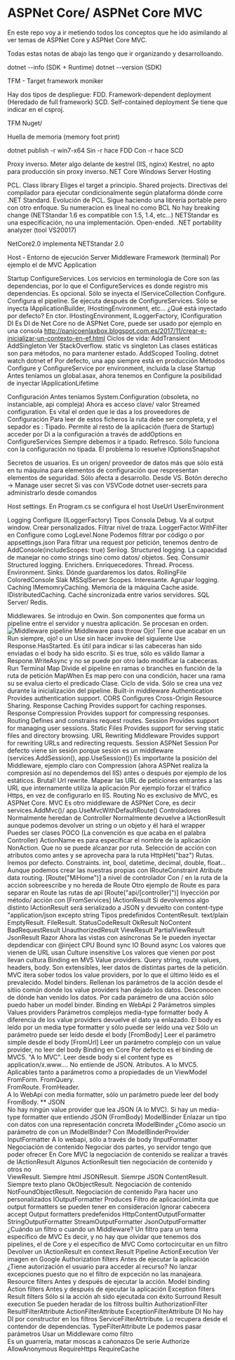 # ASPNet Core/ ASPNet Core MVC

En este repo voy a ir metiendo todos los conceptos que he ido asimilando al ver temas de ASPNet Core y ASPNet Core MVC.

Todas estas notas de abajo las tengo que ir organizando y desarrolloando.

dotnet --info       (SDK + Runtime)
dotnet --version    (SDK)

TFM - Target framework moniker

Hay dos tipos de despliegue:
    FDD. Framework-dependent deployment (Heredado de full framework)
    SCD. Self-contained deployment
    Se tiene que indicar en el csproj.

TFM Nuget/

Huella de memoria (memory foot print)

dotnet publish -r win7-x64
    Sin -r hace FDD 
    Con -r hace SCD

Proxy inverso. Meter algo delante de kestrel (IIS, nginx)
Kestrel, no apto para producción sin proxy inverso.
NET Core Windows Server Hosting

PCL. Class library
    Eliges el target a principio.
Shared projects.
    Directivas del compilador para ejecutar condicionalmente según plataforma dónde corre
.NET Standard.
    Evolución de PCL. Sigue haciendo una librería portable pero con otro enfoque.
    Su numeracion es lineal no como BCL
    No hay breaking change (NETStandar 1.6 es compatible con 1.5, 1.4, etc...)
    NETStandar es una especificación, no una implementación.
    Open-ended.
    .NET portability analyzer (tool VS20017)

NetCore2.0 implementa NETStandar 2.0

Host - Entorno de ejecución
Server
Middleware
Framework (terminal)
    Por ejemplo el de MVC
Application

Startup
    ConfigureServices.
        Los servicios en terminología de Core son las dependencias, por lo que el ConfigureServices es donde registro mis dependencias.
        Es opcional.
        Sölo se inyecta el IServiceCollection
    Configure. 
        Configura el pipeline.
        Se ejecuta después de ConfigureServices.
        Sólo se inyecta IApplicationBuilder, IHostingEnvironment, etc...
    ¿Qué está inyectado por defecto?
    En ctor. IHostingEnvironment, ILoggerFactory, IConfiguration
DI
    Es DI de Net Core no de ASPNet Core, puede ser usado por ejemplo en una consola
        http://panicoenlaxbox.blogspot.com.es/2017/11/crear-e-inicializar-un-contexto-en-ef.html
    Ciclos de vida:
        AddTransient
        AddSingleton
            Ver StackOverflow. static vs singleton
                Las clases estáticas son para métodos, no para mantener estado.
        AddScoped
Tooling.
    dotnet watch
    dotnet ef
Por defecto, una app siempre está en producción
Métodos Configure y ConfigureService por environment, incluida la clase Startup
Antes teníamos un global.asax, ahora tenemos en Configure la posibilidad de inyectar IApplicationLifetime

Configuración
    Antes teníamos System.Configuration (obsoleta, no instanciable, api compleja)
    Ahora es acceso clave/ valor
    Streamed configuration. Es vital el orden que le das a los proveedores de Configuración
        Para leer de estos ficheros la ruta debe ser completa, y el sepador es :
    Tipado. 
        Permite al resto de la aplicación (fuera de Startup) acceder por Di a la configuración a través de addOptions en ConfigureServices
        Siempre debemos ir a tipado.
    Refresco. Sólo funciona con la configuración no tipada. El problema lo resuelve IOptionsSnapshot<T>

Secretos de usuarios.
    Es un origen/ proveedor de datos más que sólo está en tu máquina para elementos de configuración que respresentan elementos de seguridad.
    Sólo afecta a desarrollo.
    Desde VS. Botón derecho -> Manage user secret
    Si vas con VSVCode dotnet user-secrets para administrarlo desde comandos

Host settings.
    En Program.cs se configura el host
    UseUrl
    UserEnvironment

Logging
    Configure (ILoggerFactory)
    Tipos
        Consola
        Debug. Va al output window.
        Crear personalizados.
    Filtrar nivel de traza.
        LoggerFactor.WithFilter en Configure como LogLevel.None
        Podemos filtrar por código o por appsettings.json
    Para filtrar una request por petición, tenemos dentro de AddConsole(includeScopes: true)
    Serilog.
        Structured logging. La capacidad de manejar no como strings sino como datos/ objetos.
        Seq. Consumir Structured logging.
        Enrichers. Enriquecedores.
            Thread.
            Process.
            Environment.
        Sinks. Dónde guardaremos los datos.
            RollingFile
            ColoredConsole
            Slak
            MSSqlServer
    Scopes.
        Interesante. Agrupar logging. 
Caching
    IMemomryCaching. 
        Memoria de la máquina
        Cache aside.
    IDistributedCaching.
        Caché sincronizada entre varios servidores. 
        SQL Server/ Redis.

Middlewares.
    Se introdujo en Owin.
    Son componentes que forma un pipeline entre el servidor y nuestra aplicación.
    Se procesan en orden.
    ![Middleware pipeline](https://docs.microsoft.com/en-us/aspnet/core/fundamentals/middleware/_static/request-delegate-pipeline.png)
    Middleware pass throw
        Ojo! Tiene que acabar en un Run siempre, ojo! o un Use sin hacer invoke del siguiente
        Use
            Response.HasStarted. Es útil para indicar si las cabeceras han sido enviadas o el body ha sido escrito.
            Si es true, sólo es válido llamar a Respone.WriteAsync y no se puede por otro lado modificar la cabeceras.            
        Run
            Terminal
        Map
            Divide el pipeline en ramas o branches en función de la ruta de petición
        MapWhen
            Es map pero con una condición, hacer una rama su se evalua cierto el predicado
    Clase.
    Ciclo de vida. Sólo se crea una vez durante la inicialización del pipeline.
    Built-in middleware
        Authentication
            Provides authentication support.
        CORS
            Configures Cross-Origin Resource Sharing.
        Response Caching
            Provides support for caching responses.
        Response Compression
            Provides support for compressing responses.
        Routing	
            Defines and constrains request routes.
        Session	
            Provides support for managing user sessions.
        Static Files
            Provides support for serving static files and directory browsing.
        URL Rewriting Middleware
            Provides support for rewriting URLs and redirecting requests.
Session
    ASPNet Session
    Por defecto viene sin sesión porque sesión es un middleware (services.AddSession(), app.UseSession())
Es importante la posición del Middleware, ejemplo claro con Compression (ahora ASPNet realiza la compresión así no dependemos del IIS) antes o después por ejemplo de los estáticos. Brutal!
Url rewrite.
    Mapear las URL de peticiones entrantes a las URL que internamente utiliza la aplicación
    Por ejemplo forzar el tráfico Https, en vez de configurarlo en IIS.
Routing
    No es exclusivo de MVC, es ASPNet Core.
 MVC
    Es otro middleware de ASPNet Core, es decir services.AddMvc()/ app.UseMvcWithDefaultRoute()
    Controladores
        Normalmente heredan de Controller
        Normalmente devuelve a IActionResult aunque podemos devolver un string o un objeto y él hará el wrapper
        Puedes ser clases POCO (La convención es que acaba en el palabra Controller)
        ActionName es para especificar el nombre de la aplicación
        NonAction. Que no se puede alcanzar por ruta.
        Selección de acción con atributos como antes y se aprovecha para la ruta HttpHet("baz")
        Rutas.
            Iremos por defecto.
            Constraints. int, bool, datetime, decimal, double, float... Aunque podemos crear las nuestras propias con IRouteConstraint
            Atribute data routing.
                [Route("MiHome")] a nivel de controlador
                    Con / en la ruta de la acción sobreescribe y no hereda de Route
            Otro ejemplo de Route es para separar en Route las rutas de api [Route("api/[controller]")]
        Inyección por método/ acción con [FromServices]
        IActionResult
            Si devolvemos algo distinto IActionResult será serializado a JSON y devuelto con content-type "application/json excepto string
            Tipos predefinidos
                ContentResult. text/plain
                EmptyResult.
                FileResult. 
                StatusCodeResult
                OkResult
                NoContent
                BadRequestResult
                UnauthorizedResult
                ViewResult
                PartialViewResult
                JsonResult
        Razor
            Ahora las vistas con asíncronas
            Se le pueden inyectar depdendicar con @inject
    CPU Bound   sync
    IO Bound    async
    Los valores que vienen de URL usan Culture insensitive
    Los valores que vienen por post llevan cultura
    Binding en MV5
        Value providers.
            Query string, route values, headers, body. Son extensibles, leer datos de distintas partes de la petición.
            MVC itera sober todos los value providers, por lo que el último léido es el prevalecido.
        Model binders.
            Rellenan los parámetros de la acción desde el sitiio común donde los value providers han dejado los datos.
            Desconocen de dónde han venido los datos.
            Por cada parámetro de una acción sólo puedo haber un model binder.
    Binding en WebApi 2
        Parámetros simples
            Values providers
        Parámetros complejos
            media-type formatter
                body
                A diferencia de los value providers devuelve el dato ya enlazado.
        El body es leído por un media type formatter y sólo puede ser leído una vez
        Sólo un parámetro puede ser leído desde el body 
            [FromBody] Leer el parámetro simple desde el body
            [FromUrl] Leer un parámetro complejo con un value provider, no leer del body
    Binding en Core
        Por defecto es el binding de MVC5. "A lo MVC". Leer desde body si el content type es application/x.www....
            No entiende de JSON.
            Atributos. A lo MVC5. Aplicables tanto a parámetros como a propiedades de un ViewModel
                FromForm.
                FromQuery.                 
                FromRoute. 
                FromHeader.                                         
        A lo WebApi con media formatter, sólo un parámetro puede leer del body
            FromBody. 
        ** JSON    
            No hay ningún value provider que lea JSON (A lo MVC).
            Si hay un media-type formatter que entiendo JSON (FromBody)
        ModelBinder
            Enlazar un tipo con datos con una representación concreta
            IModelBinder
            ¿Cómo asocio un parámetro de con un IModelBinder?
                Con IModelBinderProvider
        InputFormatter
            A lo webapi, sólo a través de body
            IInputFormatter
        Negociación de contenido
            Negociar dos partes, yo servidor tengo que poder ofrecer 
            En Core MVC la negociación de contenido se realizar a través de IActionResult
            Algunos ActionResult tien negociación de contenido y otros no   
                ViewResult. Siempre html
                JSONResult. Siemrpe JSON
                ContentResult. Siempre texto plano
                OkObjectResult. Negociación de contenido
                NotFoundObjectResult. Negociación de contenido
            Para hacer uno personalizados
                IOutputFormatter
        Produces
            Filtro de aplicaciónLimita que output formatters se pueden tener en consideración
            Ignorar cabecera accept
        Output formatters predefenidos
            HttpContentOutputFormatter
            StringOutputFormatter
            StreamOutputFormatter
            JsonOutputFormatter
        ¿Cuándo un filtro o cuando un Middleware?
            Un filtro para un tema específico de MVC
        Es decir, y no hay que olvidar que tenemos dos pipelines, el de Core y el específico de MVC
        Como cortocircuitar en un filtro
            Devolver un IActionResult en context.Result
        Pipeline
            ActionExecution Ver imagen en Google
                Authorization filters
                    Antes de ejecutar la aplicación
                    ¿Tiene autorización el usuario para acceder al recurso?
                    No lanzar excepciones puesto que no el filtro de expceción no las manajeara.
                Resource filters
                    Antes y después de ejecutar la acción.
                Model binding
                Action filters
                    Antes y después de ejecutar la aplicación
                Exception filters
                Result filters
                    Sólo si la acción ah sido ejecutada con éxito
                    Surround
                Result execution
        Se pueden heradar de los filtross builtin
            AuthorizationFilter
            ResultFilterAttribute
            ActionFilterAttribute
            ExceptionFilterAttribute
        DI
            No hay DI por constructor en los filtros
            ServiceFilterAtrtribute.
                Lo recupera desde el contendor de dependencias.
            TypeFilterAttribute
                Le podemos pasar parámetros
            Usar un Middleware como filtro  
                Es un guarrería, matar moscas a cañonazos
        De serie
            Authorize
            AllowAnonymous
            RequireHttps
            RequireCache